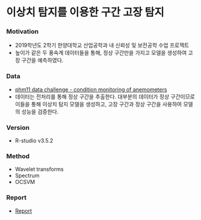 # 이상치 탐지를 이용한 구간 고장 탐지

### Motivation
* 2019학년도 2학기 한양대학교 산업공학과 내 신뢰성 및 보전공학 수업 프로젝트
* 높이가 같은 두 풍속계 데이터들을 통해, 정상 구간만을 가지고 모델을 생성하여 고장 구간을 예측하였다.

### Data
* [phm11 data challenge - condition monitoring of anemometers](https://www.phmsociety.org/competition/phm/11/problem)
* 데이터는 전처리를 통해 정상 구간을 추출한다. 대부분의 데이터가 정상 구간이므로 이들을 통해 이상치 탐지 모델을 생성하고, 고장 구간과 정상 구간을 사용하여 모델의 성능을 검증한다.

### Version
* R-studio v3.5.2

### Method
* Wavelet transforms
* Spectrum
* OCSVM

### Report
* [Report](https://drive.google.com/file/d/1j4_wepFaCxXAY0mMBIfpAwMpyBrhtfhe/view?usp=sharing)
